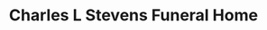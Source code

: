 ---
title: "Charles L Stevens Funeral Home"
url: /baltimore/charles-l-stevens-funeral-home/
shop: Bestattungen
---